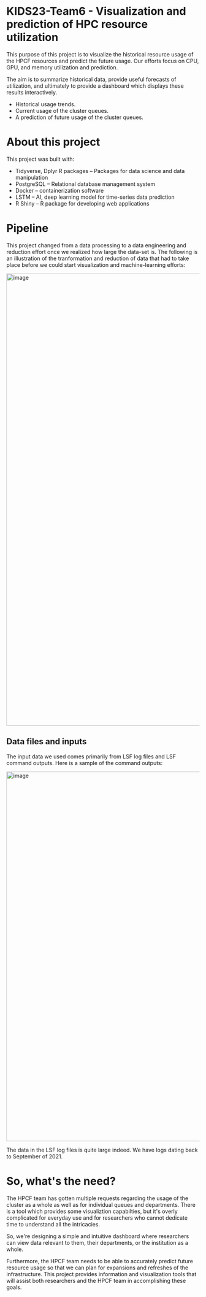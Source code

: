 # KIDS23-Team6 - Visualization and prediction of HPC resource utilization

This purpose of this project is to visualize the historical resource usage of the HPCF resources and predict the future usage. Our efforts focus on CPU, GPU, and memory utilization and prediction.

The aim is to summarize historical data, provide useful forecasts of utilization, and ultimately to provide a dashboard which displays these results interactively. 

- Historical usage trends.
- Current usage of the cluster queues.
- A prediction of future usage of the cluster queues.

# About this project

This project was built with:

-	Tidyverse, Dplyr R packages – Packages for data science and data manipulation
-	PostgreSQL – Relational database management system
-	Docker – containerization software
-	LSTM – AI, deep learning model for time-series data prediction
-	R Shiny – R package for developing web applications

# Pipeline

This project changed from a data processing to a data engineering and reduction effort once we realized how large the data-set is. The following is an illustration of the tranformation and reduction of data that had to take place before we could start visualization and machine-learning efforts:

<img width="1179" alt="image" src="https://user-images.githubusercontent.com/43145254/236521567-dd7976cd-8e57-4c7c-98fe-4c326fedf647.png">

## Data files and inputs

The input data we used comes primarily from LSF log files and LSF command outputs. Here is a sample of the command outputs:

<img width="964" alt="image" src="https://user-images.githubusercontent.com/43145254/236540070-fa00d7f1-6608-440a-a5bd-afa5981ef78f.png">

The data in the LSF log files is quite large indeed. We have logs dating back to September of 2021.

# So, what's the need?

The HPCF team has gotten multiple requests regarding the usage of the cluster as a whole as well as for individual queues and departments. There is a tool which provides some visualiztion capabilties, but it's overly complicated for everyday use and for researchers who cannot dedicate time to understand all the intricacies.

So, we're designing a simple and intuitive dashboard where researchers can view data relevant to them, their departments, or the institution as a whole.

Furthermore, the HPCF team needs to be able to accurately predict future resource usage so that we can plan for expansions and refreshes of the infrastructure. This project provides information and visualization tools that will assist both researchers and the HPCF team in accomplishing these goals.
